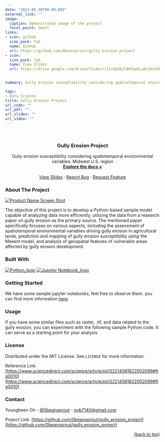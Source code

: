 ```yaml
---
date: "2023-05-30T00:00:00Z"
external_link: ""
image:
  caption: Demonstrated image of the project
  focal_point: Smart
links:
- icon: github
  icon_pack: fab
  name: GitHub
  url: https://github.com/0beansprout/gully_erosion_project
- icon:
  icon_pack: fab
  name: View Slides
  url: https://drive.google.com/drive/folders/1isUpS6yl9OfpeELa6cIKo24BYKEJV7qT

  
summary: Gully erosion susceptibility considering spatiotemporal environmental variables - Midwest U.S. region

tags:
- Data Science
title: Gully Erosion Project
url_code: ""
url_pdf: ""
url_slides: ""
url_video: ""
---
```


<a name="readme-top"></a>
<!--
*** Thanks for checking out the Best-README-Template. If you have a suggestion
*** that would make this better, please fork the repo and create a pull request
*** or simply open an issue with the tag "enhancement".
*** Don't forget to give the project a star!
*** Thanks again! Now go create something AMAZING! :D
-->



<!-- PROJECT SHIELDS -->
<!--
*** I'm using markdown "reference style" links for readability.
*** Reference links are enclosed in brackets [ ] instead of parentheses ( ).
*** See the bottom of this document for the declaration of the reference variables
*** for contributors-url, forks-url, etc. This is an optional, concise syntax you may use.
*** https://www.markdownguide.org/basic-syntax/#reference-style-links

[![Contributors][contributors-shield]][contributors-url] [![Forks][forks-shield]][forks-url] [![Stargazers][stars-shield]][stars-url] [![Issues][issues-shield]][issues-url] [![MIT License][license-shield]][license-url] [![LinkedIn][linkedin-shield]][linkedin-url]
-->


<!-- PROJECT LOGO -->
<br />
<div align="center">
  <!-- <a href="https://github.com/0beansprout/gully_erosion_project">
    <img src="images/logo.png" alt="Logo" width="80" height="80">
  </a> -->

  <h3 align="center">Gully Erosion Project </h3>

  <p align="center">
    Gully erosion susceptibility considering spatiotemporal environmental variables: Midwest U.S. region
    <br />
    <a href="https://pdf.sciencedirectassets.com/287972/1-s2.0-S2214581821X00110/1-s2.0-S2214581822002099/main.pdf?X-Amz-Security-Token=IQoJb3JpZ2luX2VjELz%2F%2F%2F%2F%2F%2F%2F%2F%2F%2FwEaCXVzLWVhc3QtMSJGMEQCIDl8dDPkuL9Qk%2F7XazSJymLPWU10PZsiCQyuDKWWeKEIAiALGskcsbGMm%2FiY47sTrPDRKap9CwfPxwI4lWAQFluXhSqzBQg1EAUaDDA1OTAwMzU0Njg2NSIMP0RBBumrENRMnipdKpAFb8oryBTNS0M8jpNlhHjtQS3REF14QXdPU9mM%2FFrFxCOe4gNWbNq9Q2dS%2B1B39bWY56xCpJxt%2FNcxErra1SoLUL%2F4r%2F3H1DStqU2jn6YYTfwdhq%2Fzf8P5%2BorAbEC8MOsyXJWfFiSzsPoW8e19%2BvS9FVv4TsUSedNZPG680MXDuVm%2ByUQGRDUisEj0Pt9qATtRxwLRhJXEo6IDSHlWw65MfTyyc8Ktm126OF%2FaaXrsubgQhZXXKvEsGYjdQD17Yd8PjufMOGYF51UHtw8K2CmPd9yt1cd8i0dltd%2BOmURvW%2FrP3jSS%2BT%2Fylrm7unM4lm%2FX%2FyNKgThyrZtQ0SUMxXMVQWQtg1bjZWO%2BWQQYQgiMsQNfbhiDH3X7ZJdD5OKpz3jGtdFxApiygsh59kga5bfHLNh%2F2ycn5%2FBbHVCRy3PIgbQwatTKEYhABpUprTHiCe4Ql2VyC0AHsnFImtghynl8qL1tAu5jk61UTwzeGlLnVgtcNUei%2BgXqggt4rjG%2FtPAZTXv89%2F1xw7%2F5ZY%2B8RDq2UKfzgvL9KhnV9zMQwuPMoqesKOxA1CKTrqTLzsnynDY9FuRHJMi711pNTc%2BwYFyA6KWzcWT0xjdImhGC4nX%2FEIqj%2FQV59lFgQhiuxW8XK6BXkDI61v%2F87sOXuzyWZnWbHh435PQ71PYGQIbr%2FUk%2Fm64rqeBibdxizqeXlDy0xxzPPCH0IWaHhjioiKcohgGADBqcTx%2FwfZg3mglYfapT74CIysAhmuRNDAJgKEmkzhdk0ywU325uDKkBf%2BNg%2Fo57%2FMMRJI6b5NbmhXpnqBISAStZHirvLkHOJoI95FXa3x3vvU7XNJ15l3sF2o94IbBMOWdH046Zioqz2iUOKkfHljYw5Y2XpQY6sgEa8SENButCTREX9XS3KHz8CyzDfd95PwQnmpFyOwfIqTqiBu%2FcoxZEO9%2B9zSwODxXpqwQVqNxas2XTtsMQvq%2BW2kz3tIGN60%2F58I3rxhVsMa0%2FA34Ln4MPNfnKevP3bSUzJAuN3U958bNEWJ3WCoxrpdGbWaYnpADZfjATkcTzDPP%2BywgQlHvcOI6YmLoP%2Fs1Kpsz%2FvlqkfwxqwyIvcSRNIMKWBWUV3q6QbwdqZgSNLD83&X-Amz-Algorithm=AWS4-HMAC-SHA256&X-Amz-Date=20230705T200228Z&X-Amz-SignedHeaders=host&X-Amz-Expires=300&X-Amz-Credential=ASIAQ3PHCVTYWCKXT5S7%2F20230705%2Fus-east-1%2Fs3%2Faws4_request&X-Amz-Signature=73c1eb7aad152774d8f3bfeb3d0ec023d9c73b0d45b56326873730f317f4e6ab&hash=6b91426abc5a48edb1f2cb37d5bd9761d537690c42c645313a69fcf636f1a649&host=68042c943591013ac2b2430a89b270f6af2c76d8dfd086a07176afe7c76c2c61&pii=S2214581822002099&tid=spdf-490a61c2-1748-4ff7-ab06-2079aaab4fc6&sid=16b1291b842e9643f19868068dd96ff66b71gxrqa&type=client&tsoh=d3d3LnNjaWVuY2VkaXJlY3QuY29t&ua=1015520a565052510007&rr=7e2234ae68930fa1&cc=us"><strong>Explore the docs »</strong></a>
    <br />
    <br />
    <a href="https://drive.google.com/drive/folders/1isUpS6yl9OfpeELa6cIKo24BYKEJV7qT?usp=sharing">View Slides</a>
    ·
    <a href="https://github.com/0beansprout/gully_erosion_project/issues">Report Bug</a>
    ·
    <a href="https://github.com/0beansprout/gully_erosion_project/issues">Request Feature</a>
  </p>
</div>



<!-- TABLE OF CONTENTS -->
<!-- <details>
  <summary>Table of Contents</summary>
  <ol>
    <li>
      <a href="#about-the-project">About The Project</a>
      <ul>
        <li><a href="#built-with">Built With</a></li>
      </ul>
    </li>
    <li>
      <a href="#getting-started">Getting Started</a>
      <ul>
        <li><a href="#prerequisites">Prerequisites</a></li>
        <li><a href="#installation">Installation</a></li>
      </ul>
    </li>
    <li><a href="#usage">Usage</a></li>
    <li><a href="#roadmap">Roadmap</a></li>
    <li><a href="#contributing">Contributing</a></li>
    <li><a href="#license">License</a></li>
    <li><a href="#contact">Contact</a></li>
    <li><a href="#acknowledgments">Acknowledgments</a></li>
  </ol>
</details> -->



<!-- ABOUT THE PROJECT -->
### About The Project

[![Product Name Screen Shot][product-screenshot]](https://imgur.com/wtOHuW5)

The objective of this project is to develop a Python-based sample model capable of analyzing data more efficiently, utilizing the data from a research paper on gully erosion as the primary source. The mentioned paper specifically focuses on various aspects, including the assessment of spatiotemporal environmental variables driving gully erosion in agricultural lands, prediction and mapping of gully erosion susceptibility using the Maxent model, and analysis of geospatial features of vulnerable areas affected by gully erosion development.




<!-- <p align="right">(<a href="#readme-top">back to top</a>)</p> -->



### Built With

<!-- This section should list any major frameworks/libraries used to bootstrap your project. Leave any add-ons/plugins for the acknowledgements section. Here are a few examples. -->

[![Python_logo][Python]][Python-url]  [![Jupyter Notebook_logo][Jupyter Notebook]][Jupyter-url]

<!-- <p align="right">(<a href="#readme-top">back to top</a>)</p> -->



<!-- GETTING STARTED -->
### Getting Started


We have some sample jupyter notebooks, feel free to observe them. you can find more information [here](https://www.sciencedirect.com/science/article/pii/S2214581822002117).



<!-- ### Prerequisites

This is an example of how to list things you need to use the software and how to install them.
* npm
  ```sh
  npm install npm@latest -g
  ``` -->

<!--
### Installation


 1. Get a free API Key at [https://example.com](https://example.com)
2. Clone the repo
   ```sh
   git clone https://github.com/your_username_/Project-Name.git
   ```
3. Install NPM packages
   ```sh
   npm install
   ```
4. Enter your API in `config.js`
   ```js
   const API_KEY = 'ENTER YOUR API';
   ```

<p align="right">(<a href="#readme-top">back to top</a>)</p> -->



<!-- USAGE EXAMPLES -->
### Usage

If you have some similar files such as raster, .tif, and data related to the gully erosion, you can experiment with the following sample Python code. It can serve as a starting point for your analysis





<!-- _For more examples, please refer to the [Documentation](https://example.com)_ -->

<!-- <p align="right">(<a href="#readme-top">back to top</a>)</p> -->



<!-- ROADMAP -->
<!-- ## Roadmap

- [x] Add Changelog
- [x] Add back to top links
- [ ] Add Additional Templates w/ Examples
- [ ] Add "components" document to easily copy & paste sections of the readme


See the [open issues](https://github.com/nateray42/DeCoBot/issues) for a full list of proposed features (and known issues).

<p align="right">(<a href="#readme-top">back to top</a>)</p> -->



<!-- CONTRIBUTING -->
<!-- ## Contributing

Contributions are what make the open source community such an amazing place to learn, inspire, and create. Any contributions you make are **greatly appreciated**.

If you have a suggestion that would make this better, please fork the repo and create a pull request. You can also simply open an issue with the tag "enhancement".
Don't forget to give the project a star! Thanks again!

1. Fork the Project
2. Create your Feature Branch (`git checkout -b feature/AmazingFeature`)
3. Commit your Changes (`git commit -m 'Add some AmazingFeature'`)
4. Push to the Branch (`git push origin feature/AmazingFeature`)
5. Open a Pull Request

<p align="right">(<a href="#readme-top">back to top</a>)</p> -->



<!-- LICENSE -->
### License

Distributed under the MIT License. See `LICENSE` for more information.

Reference Link: [https://www.sciencedirect.com/science/article/pii/S2214581822002099#fig0010](https://www.sciencedirect.com/science/article/pii/S2214581822002099#fig0010)

<!-- <p align="right">(<a href="#readme-top">back to top</a>)</p> -->



<!-- CONTACT -->
### Contact

Youngbeen Oh - [@0beansprout](https://linkedin.com/in/youngbeen-oh) - oyb7140@gmail.com

Project Link: [https://github.com/0beansprout/gully_erosion_project](https://github.com/0beansprout/gully_erosion_project)




<p align="right">(<a href="#readme-top">back to top</a>)</p>



<!-- ACKNOWLEDGMENTS -->
<!-- ## Acknowledgments

Use this space to list resources you find helpful and would like to give credit to. I've included a few of my favorites to kick things off!

* [Choose an Open Source License](https://choosealicense.com)
* [GitHub Emoji Cheat Sheet](https://www.webpagefx.com/tools/emoji-cheat-sheet)
* [Malven's Flexbox Cheatsheet](https://flexbox.malven.co/)
* [Malven's Grid Cheatsheet](https://grid.malven.co/)
* [Img Shields](https://shields.io)
* [GitHub Pages](https://pages.github.com)
* [Font Awesome](https://fontawesome.com)
* [React Icons](https://react-icons.github.io/react-icons/search)

<p align="right">(<a href="#readme-top">back to top</a>)</p> -->



<!-- MARKDOWN LINKS & IMAGES -->
<!-- https://www.markdownguide.org/basic-syntax/#reference-style-links -->
[contributors-shield]: https://img.shields.io/github/contributors/0beansprout/gully_erosion_project.svg?style=for-the-badge
[contributors-url]: https://github.com/0beansprout/gully_erosion_project/graphs/contributors
[forks-shield]: https://img.shields.io/github/forks/0beansprout/gully_erosion_project.svg?style=for-the-badge
[forks-url]: https://github.com/0beansprout/gully_erosion_project/network/members
[stars-shield]: https://img.shields.io/github/stars/0beansprout/gully_erosion_project.svg?style=for-the-badge
[stars-url]: https://github.com/0beansprout/gully_erosion_project/stargazers
[issues-shield]: https://img.shields.io/github/issues/0beansprout/gully_erosion_project.svg?style=for-the-badge
[issues-url]: https://github.com/0beansprout/gully_erosion_project/issues
[license-shield]: https://img.shields.io/github/license/othneildrew/Best-README-Template.svg?style=for-the-badge
[license-url]: https://github.com/othneildrew/Best-README-Template/blob/master/LICENSE.txt
[linkedin-shield]: https://img.shields.io/badge/-LinkedIn-black.svg?style=for-the-badge&logo=linkedin&colorB=555
[linkedin-url]: https://linkedin.com/in/youngbeen-oh
[product-screenshot]: https://imgur.com/wtOHuW5.png
[Next.js]: https://img.shields.io/badge/next.js-000000?style=for-the-badge&logo=nextdotjs&logoColor=white
[Next-url]: https://nextjs.org/
[React.js]: https://img.shields.io/badge/React-20232A?style=for-the-badge&logo=react&logoColor=61DAFB
[React-url]: https://reactjs.org/
[Vue.js]: https://img.shields.io/badge/Vue.js-35495E?style=for-the-badge&logo=vuedotjs&logoColor=4FC08D
[Vue-url]: https://vuejs.org/
[Angular.io]: https://img.shields.io/badge/Angular-DD0031?style=for-the-badge&logo=angular&logoColor=white
[Angular-url]: https://angular.io/
[Svelte.dev]: https://img.shields.io/badge/Svelte-4A4A55?style=for-the-badge&logo=svelte&logoColor=FF3E00
[Svelte-url]: https://svelte.dev/
[Laravel.com]: https://img.shields.io/badge/Laravel-FF2D20?style=for-the-badge&logo=laravel&logoColor=white
[Laravel-url]: https://laravel.com
[Python]: https://img.shields.io/badge/python-3670A0?style=for-the-badge&logo=python&logoColor=ffdd54
[Python-url]: https://www.python.org/
[Jupyter Notebook]: https://img.shields.io/badge/jupyter-%23FA0F00.svg?style=for-the-badge&logo=jupyter&logoColor=white
[Jupyter-url]: https://jupyter.org/
[HTML]: https://img.shields.io/badge/HTML5-E34F26?style=for-the-badge&logo=html5&logoColor=white
[HTML-url]: https://html.com/
[CSS]: https://img.shields.io/badge/CSS3-1572B6?style=for-the-badge&logo=css3&logoColor=white
[CSS-url]: https://www.w3.org/Style/CSS/Overview.en.html#:~:text=What%20is%20CSS%3F,from%20the%20CSS%20working%20group.
[JavaScript]: https://img.shields.io/badge/JavaScript-323330?style=for-the-badge&logo=javascript&logoColor=F7DF1E
[JavaScript-url]: https://www.javascript.com/ 
[Django]: https://img.shields.io/badge/Django-092E20?style=for-the-badge&logo=django&logoColor=green
[Django-url]: https://www.djangoproject.com/
[usernamepassword-screenshot]: https://imgur.com/LxR5ZQy.png
[permission-screenshot-1]: https://imgur.com/lRiSrgC.png
[permission-screenshot-2]: https://imgur.com/Z2Xuu1d.png

